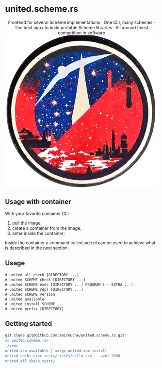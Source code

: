 # united.scheme.rs

<div align="center">
Frontend for several Scheme implementations · One CLI, many schemes ·
The best ui/ux to build portable Scheme libraries · All around finest
competition in software
</div>

<div align="center">
  <img src="https://raw.githubusercontent.com/amirouche/united.scheme.rs/hello-schemer/logo.png" />
</div>

## Usage with container

With your favorite container CLI:

1. pull the image;
2. create a container from the image;
3. enter inside the container;

Inside the container a command called `united` can be used to achieve
what is described in the next section.

## Usage

```
# united all check [DIRECTORY ...]
# united SCHEME check [DIRECTORY ...]
# united SCHEME exec [DIRECTORY ...] PROGRAM [-- EXTRA ...]
# united SCHEME repl [DIRECTORY ...]
# united SCHEME version
# united available
# united install SCHEME ...
# united prefix [DIRECTORY]
```

## Getting started

```sh
git clone git@github.com:amirouche/united.scheme.rs.git"
cd united.scheme.rs/
./venv
united.scm available | xargs united.scm install
united chibi exec tests/ tests/hello.scm -- azul 2006
united all check tests/
```
